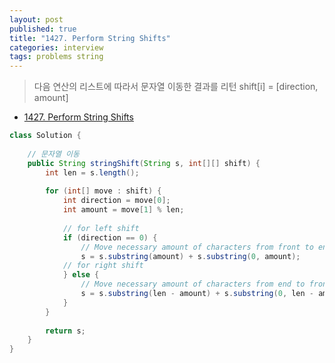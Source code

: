 ```yaml
---
layout: post
published: true
title: "1427. Perform String Shifts"
categories: interview
tags: problems string
---
```


> 다음 연산의 리스트에 따라서 문자열 이동한 결과를 리턴
> shift[i] = [direction, amount]

- [1427. Perform String Shifts](https://leetcode.com/problems/perform-string-shifts/)

```java
class Solution {
    
    // 문자열 이동
    public String stringShift(String s, int[][] shift) {
        int len = s.length();
        
        for (int[] move : shift) {
            int direction = move[0];
            int amount = move[1] % len;
            
            // for left shift
            if (direction == 0) {
                // Move necessary amount of characters from front to end 
                s = s.substring(amount) + s.substring(0, amount);
            // for right shift
            } else {
                // Move necessary amount of characters from end to front
                s = s.substring(len - amount) + s.substring(0, len - amount);
            }
        }
        
        return s;
    }
}
```
